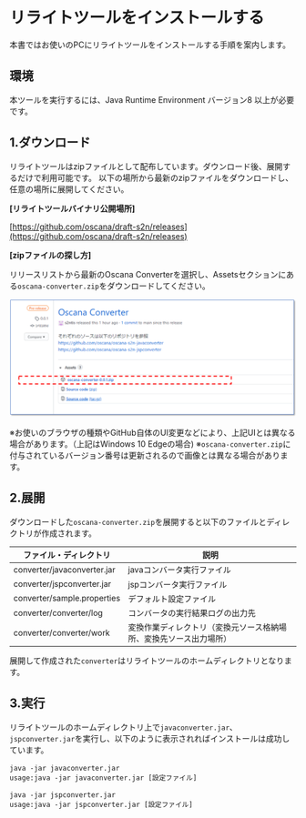 # リライトツールをインストールする

本書ではお使いのPCにリライトツールをインストールする手順を案内します。

## 環境

本ツールを実行するには、Java Runtime Environment バージョン8 以上が必要です。



## 1.ダウンロード

リライトツールはzipファイルとして配布しています。ダウンロード後、展開するだけで利用可能です。
以下の場所から最新のzipファイルをダウンロードし、任意の場所に展開してください。

**[リライトツールバイナリ公開場所]**

[https://github.com/oscana/draft-s2n/releases](https://github.com/oscana/draft-s2n/releases)

**[zipファイルの探し方]**

リリースリストから最新のOscana Converterを選択し、Assetsセクションにある`oscana-converter.zip`をダウンロードしてください。

<img src="../image/github_release.png" width ="800" >

※お使いのブラウザの種類やGitHub自体のUI変更などにより、上記UIとは異なる場合があります。（上記はWindows 10 Edgeの場合)
※`oscana-converter.zip`に付与されているバージョン番号は更新されるので画像とは異なる場合があります。




## 2.展開

ダウンロードした`oscana-converter.zip`を展開すると以下のファイルとディレクトリが作成されます。

| ファイル・ディレクトリ | 説明 |
| ------------- | ------------ |
| converter/javaconverter.jar | javaコンバータ実行ファイル |
| converter/jspconverter.jar | jspコンバータ実行ファイル |
| converter/sample.properties | デフォルト設定ファイル |
| converter/converter/log | コンバータの実行結果ログの出力先 |
| converter/converter/work | 変換作業ディレクトリ（変換元ソース格納場所、変換先ソース出力場所） |

展開して作成された`converter`はリライトツールのホームディレクトリとなります。

## 3.実行

リライトツールのホームディレクトリ上で`javaconverter.jar`、`jspconverter.jar`を実行し、以下のように表示されればインストールは成功しています。

```
java -jar javaconverter.jar
usage:java -jar javaconverter.jar [設定ファイル]
```


```
java -jar jspconverter.jar
usage:java -jar jspconverter.jar [設定ファイル]
```



